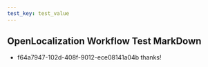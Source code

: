 ```yaml
---
test_key: test_value
---
```

## OpenLocalization Workflow Test MarkDown
* f64a7947-102d-408f-9012-ece08141a04b 
thanks!